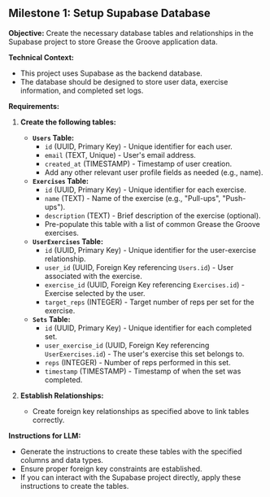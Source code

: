 ## Milestone 1: Setup Supabase Database

**Objective:** Create the necessary database tables and relationships in the Supabase project to store Grease the Groove application data.

**Technical Context:**

* This project uses Supabase as the backend database.
* The database should be designed to store user data, exercise information, and completed set logs.

**Requirements:**

1. **Create the following tables:**
   * **`Users` Table:**
      * `id` (UUID, Primary Key) - Unique identifier for each user.
      * `email` (TEXT, Unique) - User's email address.
      * `created_at` (TIMESTAMP) - Timestamp of user creation.
      * Add any other relevant user profile fields as needed (e.g., name).
   * **`Exercises` Table:**
      * `id` (UUID, Primary Key) - Unique identifier for each exercise.
      * `name` (TEXT) - Name of the exercise (e.g., "Pull-ups", "Push-ups").
      * `description` (TEXT) - Brief description of the exercise (optional).
      * Pre-populate this table with a list of common Grease the Groove exercises.
   * **`UserExercises` Table:**
      * `id` (UUID, Primary Key) - Unique identifier for the user-exercise relationship.
      * `user_id` (UUID, Foreign Key referencing `Users.id`) - User associated with the exercise.
      * `exercise_id` (UUID, Foreign Key referencing `Exercises.id`) - Exercise selected by the user.
      * `target_reps` (INTEGER) - Target number of reps per set for the exercise.
   * **`Sets` Table:**
      * `id` (UUID, Primary Key) - Unique identifier for each completed set.
      * `user_exercise_id` (UUID, Foreign Key referencing `UserExercises.id`) - The user's exercise this set belongs to.
      * `reps` (INTEGER) - Number of reps performed in this set.
      * `timestamp` (TIMESTAMP) - Timestamp of when the set was completed.

2. **Establish Relationships:**
   * Create foreign key relationships as specified above to link tables correctly.

**Instructions for LLM:**

* Generate the instructions to create these tables with the specified columns and data types.
* Ensure proper foreign key constraints are established.
* If you can interact with the Supabase project directly, apply these instructions to create the tables. 